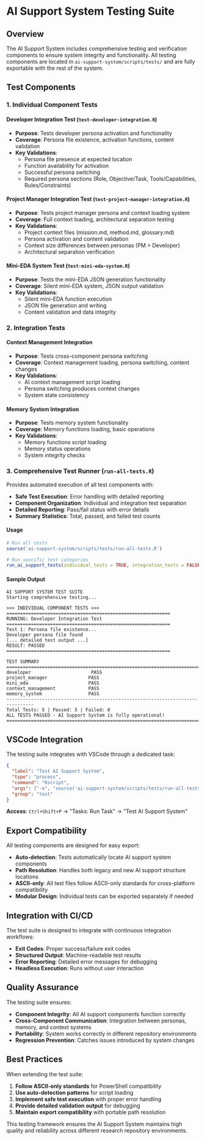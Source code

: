 # AI Support System Testing Suite

## Overview

The AI Support System includes comprehensive testing and verification components to ensure system integrity and functionality. All testing components are located in `ai-support-system/scripts/tests/` and are fully exportable with the rest of the system.

## Test Components

### 1. Individual Component Tests

#### Developer Integration Test (`test-developer-integration.R`)
- **Purpose**: Tests developer persona activation and functionality
- **Coverage**: Persona file existence, activation functions, content validation
- **Key Validations**: 
  - Persona file presence at expected location
  - Function availability for activation
  - Successful persona switching
  - Required persona sections (Role, Objective/Task, Tools/Capabilities, Rules/Constraints)

#### Project Manager Integration Test (`test-project-manager-integration.R`)
- **Purpose**: Tests project manager persona and context loading system
- **Coverage**: Full context loading, architectural separation testing
- **Key Validations**:
  - Project context files (mission.md, method.md, glossary.md)
  - Persona activation and content validation
  - Context size differences between personas (PM > Developer)
  - Architectural separation verification

#### Mini-EDA System Test (`test-mini-eda-system.R`)
- **Purpose**: Tests the mini-EDA JSON generation functionality
- **Coverage**: Silent mini-EDA system, JSON output validation
- **Key Validations**:
  - Silent mini-EDA function execution
  - JSON file generation and writing
  - Content validation and data integrity

### 2. Integration Tests

#### Context Management Integration
- **Purpose**: Tests cross-component persona switching
- **Coverage**: Context management loading, persona switching, content changes
- **Key Validations**:
  - AI context management script loading
  - Persona switching produces context changes
  - System state consistency

#### Memory System Integration  
- **Purpose**: Tests memory system functionality
- **Coverage**: Memory functions loading, basic operations
- **Key Validations**:
  - Memory functions script loading
  - Memory status operations
  - System integrity checks

### 3. Comprehensive Test Runner (`run-all-tests.R`)

Provides automated execution of all test components with:
- **Safe Test Execution**: Error handling with detailed reporting
- **Component Organization**: Individual and integration test separation  
- **Detailed Reporting**: Pass/fail status with error details
- **Summary Statistics**: Total, passed, and failed test counts

#### Usage
```r
# Run all tests
source('ai-support-system/scripts/tests/run-all-tests.R')

# Run specific test categories
run_ai_support_tests(individual_tests = TRUE, integration_tests = FALSE)
```

#### Sample Output
```
AI SUPPORT SYSTEM TEST SUITE
Starting comprehensive testing...

>>> INDIVIDUAL COMPONENT TESTS <<<
============================================================
RUNNING: Developer Integration Test
============================================================
Test 1: Persona file existence...
Developer persona file found
[... detailed test output ...]
RESULT: PASSED
============================================================

TEST SUMMARY
================================================================================
developer                      PASS
project_manager               PASS  
mini_eda                      PASS
context_management            PASS
memory_system                 PASS
--------------------------------------------------------------------------------
Total Tests: 5 | Passed: 5 | Failed: 0
ALL TESTS PASSED - AI Support System is fully operational!
================================================================================
```

## VSCode Integration

The testing suite integrates with VSCode through a dedicated task:

```json
{
  "label": "Test AI Support System",
  "type": "process", 
  "command": "Rscript",
  "args": ["-e", "source('ai-support-system/scripts/tests/run-all-tests.R')"],
  "group": "test"
}
```

**Access**: `Ctrl+Shift+P` → "Tasks: Run Task" → "Test AI Support System"

## Export Compatibility

All testing components are designed for easy export:

- **Auto-detection**: Tests automatically locate AI support system components
- **Path Resolution**: Handles both legacy and new AI support structure locations
- **ASCII-only**: All test files follow ASCII-only standards for cross-platform compatibility
- **Modular Design**: Individual tests can be exported separately if needed

## Integration with CI/CD

The test suite is designed to integrate with continuous integration workflows:

- **Exit Codes**: Proper success/failure exit codes
- **Structured Output**: Machine-readable test results
- **Error Reporting**: Detailed error messages for debugging
- **Headless Execution**: Runs without user interaction

## Quality Assurance

The testing suite ensures:

- **Component Integrity**: All AI support components function correctly
- **Cross-Component Communication**: Integration between personas, memory, and context systems
- **Portability**: System works correctly in different repository environments  
- **Regression Prevention**: Catches issues introduced by system changes

## Best Practices

When extending the test suite:

1. **Follow ASCII-only standards** for PowerShell compatibility
2. **Use auto-detection patterns** for script loading
3. **Implement safe test execution** with proper error handling
4. **Provide detailed validation output** for debugging
5. **Maintain export compatibility** with portable path resolution

This testing framework ensures the AI Support System maintains high quality and reliability across different research repository environments.